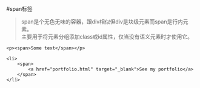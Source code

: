 #span标签
>span是个无色无味的容器，跟div相似但div是块级元素而span是行内元素。<br/>
>主要用于将元素分组添加class或id属性，仅当没有语义元素时才使用它。


```
<p><span>Some text</span></p>

<li>
	<span>
    	<a href="portfolio.html" target="_blank">See my portfolio</a>
	</span>
</li>
```